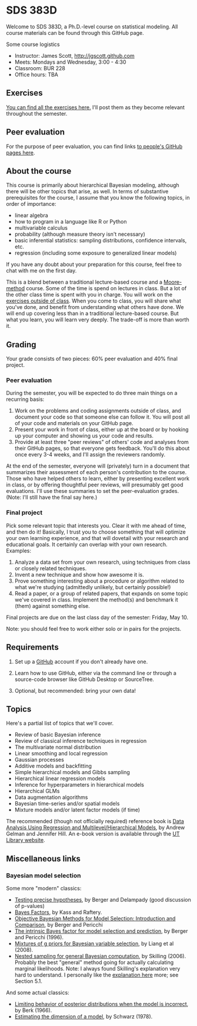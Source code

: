 # SDS 383D

Welcome to SDS 383D, a Ph.D.-level course on statistical modeling.  All course materials can be found through this GitHub page.  

Some course logistics   
- Instructor: James Scott, <http://jgscott.github.com>  
- Meets: Mondays and Wednesday, 3:00 - 4:30
- Classroom: BUR 228
- Office hours: TBA

## Exercises 

[You can find all the exercises here.](exercises/)  I'll post them as they become relevant throughout the semester.

## Peer evaluation  

For the purpose of peer evaluation, you can find links [to people's GitHub pages here](team/).  

## About the course

This course is primarily about hierarchical Bayesian modeling, although there will be other topics that arise, as well.  In terms of substantive prerequisites for the course, I assume that you know the following topics, in order of importance:   
- linear algebra  
- how to program in a language like R or Python  
- multivariable calculus 
- probability (although measure theory isn't necessary)  
- basic inferential statistics: sampling distributions, confidence intervals, etc.  
- regression (including some exposure to generalized linear models)  

If you have any doubt about your preparation for this course, feel free to chat with me on the first day.  

This is a blend between a traditional lecture-based course and a [Moore-method](https://en.wikipedia.org/wiki/Moore_method) course.  Some of the time is spend on lectures in class.  But a lot of the other class time is spent with you in charge.  You will work on the [exercises outside of class](exercises/).  When you come to class, you will share what you've done, and benefit from understanding what others have done.   We will end up covering less than in a traditional lecture-based course.  But what you learn, you will learn very deeply.  The trade-off is more than worth it.   


## Grading

Your grade consists of two pieces: 60% peer evaluation and 40% final project.

### Peer evaluation

During the semester, you will be expected to do three main things on a recurring basis:  
1) Work on the problems and coding assignments outside of class, and document your code so that someone else can follow it.  You will post all of your code and materials on your GitHub page.   
2) Present your work in front of class, either up at the board or by hooking up your computer and showing us your code and results.  
3) Provide at least three "peer reviews" of others' code and analyses from their GitHub pages, so that everyone gets feedback.  You'll do this about once every 3-4 weeks, and I'll assign the reviewers randomly.  

At the end of the semester, everyone will (privately) turn in a document that summarizes their assessment of each person's contribution to the course.  Those who have helped others to learn, either by presenting excellent work in class, or by offering thoughtful peer reviews, will presumably get good evaluations.  I'll use these summaries to set the peer-evaluation grades.  (Note: I'll still have the final say here.)  

### Final project  

Pick some relevant topic that interests you.  Clear it with me ahead of time, and then do it!  Basically, I trust you to choose something that will optimize your own learning experience, and that will dovetail with your research and educational goals.  It certainly can overlap with your own research.  Examples:  
1) Analyze a data set from your own research, using techniques from class or closely related techniques.  
2) Invent a new technique and show how awesome it is.  
3) Prove something interesting about a procedure or algorithm related to what we're studying (admittedly unlikely, but certainly possible!)  
4) Read a paper, or a group of related papers, that expands on some topic we've covered in class.  Implement the method(s) and benchmark it (them) against something else.  

Final projects are due on the last class day of the semester: Friday, May 10.  

Note: you should feel free to work either solo or in pairs for the projects.



## Requirements  

1) Set up a [GitHub](www.github.com) account if you don't already have one.  

2) Learn how to use GitHub, either via the command line or through a source-code browser like GitHub Desktop or SourceTree.   

3) Optional, but recommended: bring your own data!  


## Topics

Here's a partial list of topics that we'll cover.   

- Review of basic Bayesian inference
- Review of classical inference techniques in regression 
- The multivariate normal distribution
- Linear smoothing and local regression
- Gaussian processes
- Additive models and backfitting
- Simple hierarchical models and Gibbs sampling
- Hierarchical linear regression models
- Inference for hyperparameters in hierarchical models
- Hierarchical GLMs
- Data augmentation algorithms
- Bayesian time-series and/or spatial models
- Mixture models and/or latent factor models (if time)

The recommended (though not officially required) reference book is [Data Analysis Using Regression and Multilevel/Hierarchical Models](http://www.stat.columbia.edu/~gelman/arm/), by Andrew Gelman and Jennifer Hill.  An e-book version is available through the [UT Library website](http://www.lib.utexas.edu).


## Miscellaneous links  

### Bayesian model selection

Some more "modern" classics:  
- [Testing precise hypotheses](https://projecteuclid.org/euclid.ss/1177013238), by Berger and Delampady (good discussion of p-values)  
- [Bayes Factors](https://www.stat.washington.edu/raftery/Research/PDF/kass1995.pdf), by Kass and Raftery.  
- [Objective Bayesian Methods for Model Selection: Introduction and Comparison](https://projecteuclid.org/euclid.lnms/1215540968), by Berger and Pericchi   
- [The intrinsic Bayes factor for model selection and prediction](https://www.jstor.org/stable/2291387), by Berger and Pericchi (1996).  
- [Mixtures of g priors for Bayesian variable selection](http://amstat.tandfonline.com/doi/abs/10.1198/016214507000001337), by Liang et al (2008).  
- [Nested sampling for general Bayesian computation](https://projecteuclid.org/euclid.ba/1340370944), by Skilling (2006).  Probably the best "general" method going for actually calculating marginal likelihoods.  Note: I always found Skilling's explanation very hard to understand.  I personally like the [explanation here](https://arxiv.org/abs/1409.3601) more; see Section 5.1.   

And some actual classics:  
- [Limiting behavior of posterior distributions when the model is incorrect](https://projecteuclid.org/euclid.aoms/1177699597), by Berk (1966).  
- [Estimating the dimension of a model](https://projecteuclid.org/euclid.aos/1176344136), by Schwarz (1978).  

